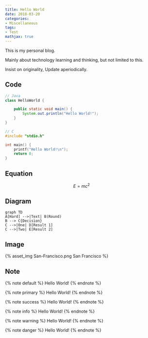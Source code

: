 ```yaml
---
title: Hello World
date: 2018-03-20
categories:
- Miscellaneous
tags:
- Test
mathjax: true
---
```


This is my personal blog.

Mainly about technology learning and thinking, but not limited to this.

Insist on originality, Update aperiodically.

<!-- more -->

## Code

```java
// Java
class HelloWorld {

    public static void main() {
        System.out.println("Hello World!");
    }
}
```

```c
// C
#include "stdio.h"

int main() {
    printf("Hello World!\n");
    return 0;
}
```

## Equation

$$
E = mc^2
$$

## Diagram

```mermaid
graph TD
A[Hard] -->|Text| B(Round)
B --> C{Decision}
C -->|One| D[Result 1]
C -->|Two| E[Result 2]
```

## Image

{% asset_img San-Francisco.png San Francisco %}

## Note

{% note default %} Hello World! {% endnote %}

{% note primary %} Hello World! {% endnote %}

{% note success %} Hello World! {% endnote %}

{% note info %} Hello World! {% endnote %}

{% note warning %} Hello World! {% endnote %}

{% note danger %} Hello World! {% endnote %}
